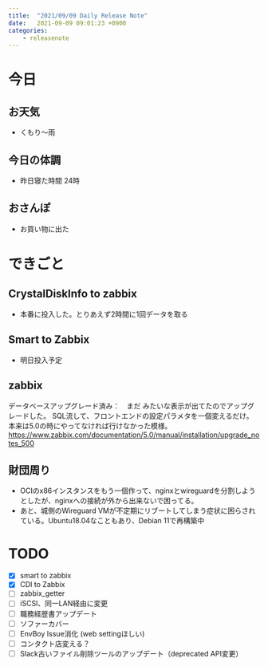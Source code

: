 ```yaml
---
title:  "2021/09/09 Daily Release Note"
date:   2021-09-09 09:01:23 +0900
categories:
	- releasenote
---
```

# 今日

## お天気

* くもり〜雨

## 今日の体調

* 昨日寝た時間 24時

## おさんぽ

* お買い物に出た

# できごと

## CrystalDiskInfo to zabbix

* 本番に投入した。とりあえず2時間に1回データを取る

## Smart to Zabbix

* 明日投入予定

## zabbix

データベースアップグレード済み：　まだ
みたいな表示が出てたのでアップグレードした。 SQL流して、フロントエンドの設定パラメタを一個変えるだけ。
本来は5.0の時にやってなければ行けなかった模様。
https://www.zabbix.com/documentation/5.0/manual/installation/upgrade_notes_500

## 財団周り

* OCIのx86インスタンスをもう一個作って、nginxとwireguardを分割しようとしたが、nginxへの接続が外から出来ないで困ってる。
* あと、城側のWireguard VMが不定期にリブートしてしまう症状に困らされている。Ubuntu18.04なこともあり、Debian 11で再構築中

# TODO 

- [x] smart to zabbix
- [x] CDI to Zabbix
- [ ] zabbix_getter
- [ ] iSCSI、同一LAN経由に変更
- [ ] 職務経歴書アップデート
- [ ] ソファーカバー
- [ ] EnvBoy Issue消化 (web settingほしい)
- [ ] コンタクト店変える？
- [ ] Slack古いファイル削除ツールのアップデート（deprecated API変更）
